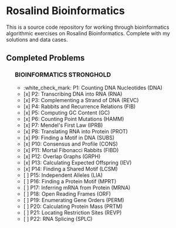 # Rosalind Bioinformatics

<p>This is a source code repository for working through bioinformatics algorithmic exercises on <a src="http://rosalind.info/">Rosalind Bioinformatics</a>. Complete with my solutions and data cases.</p>

## Completed Problems
<ul>
<strong><h3>BIOINFORMATICS STRONGHOLD</h3></strong>
    <ul>
        <li>:white_check_mark: P1: Counting DNA Nucleotides (DNA)
        <li>[x] P2: Transcribing DNA into RNA (RNA)
        <li>[x] P3: Complementing a Strand of DNA (REVC)
        <li>[x] P4: Rabbits and Recurrence Relations (FIB)
        <li>[x] P5: Computing GC Content (GC)
        <li>[x] P6: Counting Point Mutations (HAMM)
        <li>[x] P7: Mendel's First Law (IPRB)
        <li>[x] P8: Translating RNA into Protein (PROT)
        <li>[x] P9: Finding a Motif in DNA (SUBS)
        <li>[x] P10: Consensus and Profile (CONS)
        <li>[x] P11: Mortal Fibonacci Rabbits (FIBD)
        <li>[x] P12: Overlap Graphs (GRPH)
        <li>[x] P13: Calculating Expected Offspring (IEV)
        <li>[x] P14: Finding a Shared Motif (LCSM)
        <li>[ ] P15: Independent Alleles (LIA)
        <li>[ ] P16: Finding a Protein Motif (MPRT)
        <li>[ ] P17: Inferring mRNA from Protein (MRNA)
        <li>[ ] P18: Open Reading Frames (ORF)
        <li>[ ] P19: Enumerating Gene Orders (PERM)
        <li>[ ] P20: Calculating Protein Mass (PRTM)
        <li>[ ] P21: Locating Restriction Sites (REVP)
        <li>[ ] P22: RNA Splicing (SPLC)
    </ul>
</ul>